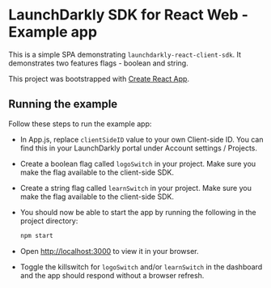 # LaunchDarkly SDK for React Web - Example app

This is a simple SPA demonstrating `launchdarkly-react-client-sdk`. It demonstrates two features flags - boolean and string.

This project was bootstrapped with [Create React App](https://github.com/facebook/create-react-app).

## Running the example

Follow these steps to run the example app:

- In App.js, replace `clientSideID` value to your own Client-side ID. You can find
  this in your LaunchDarkly portal under Account settings / Projects.

- Create a boolean flag called `logoSwitch` in your project. Make sure you
  make the flag available to the client-side SDK.

- Create a string flag called `learnSwitch` in your project. Make sure you
  make the flag available to the client-side SDK.

- You should now be able to start the app by running the following in the project directory:

  ```sh
  npm start
  ```

- Open [http://localhost:3000](http://localhost:3000) to view it in your browser.

- Toggle the killswitch for `logoSwitch` and/or `learnSwitch` in the dashboard and the
  app should respond without a browser refresh.
